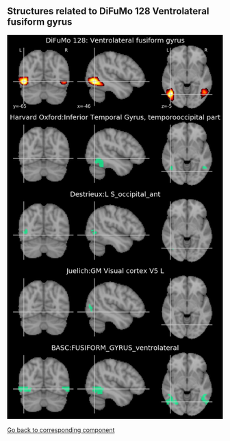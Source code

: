 


## Structures related to DiFuMo 128 Ventrolateral fusiform gyrus

![65](65.jpg "Structures related to DiFuMo 128 Ventrolateral fusiform gyrus")

[Go back to corresponding component](https://parietal-inria.github.io/DiFuMo/128/html/65.html)